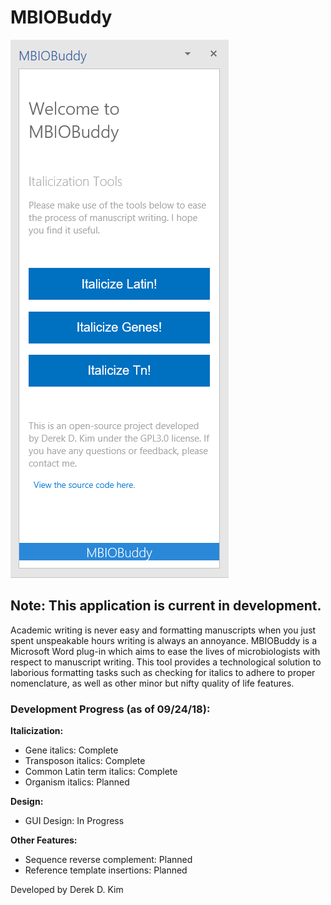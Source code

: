 # MBIOBuddy

![](https://github.com/derekdkim/MBIOBuddy/raw/master/MBIOBuddyWeb/Images/v0.1Demo.png "Version 0.1")

## Note: This application is current in development.

Academic writing is never easy and formatting manuscripts when you just spent unspeakable hours writing is always an annoyance.
MBIOBuddy is a Microsoft Word plug-in which aims to ease the lives of microbiologists with respect to manuscript writing.
This tool provides a technological solution to laborious formatting tasks such as checking for italics to adhere to proper nomenclature, as well as other minor but nifty quality of life features.

### Development Progress (as of 09/24/18):

**Italicization:**

  * Gene italics: Complete
  * Transposon italics: Complete
  * Common Latin term italics: Complete
  * Organism italics: Planned
  
**Design:**  

  * GUI Design: In Progress
  
**Other Features:**

  * Sequence reverse complement: Planned
  * Reference template insertions: Planned  

Developed by Derek D. Kim